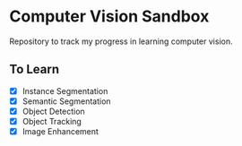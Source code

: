# Computer Vision Sandbox

Repository to track my progress in learning computer vision.

## To Learn

- [x] Instance Segmentation
- [x] Semantic Segmentation
- [x] Object Detection
- [x] Object Tracking
- [x] Image Enhancement
